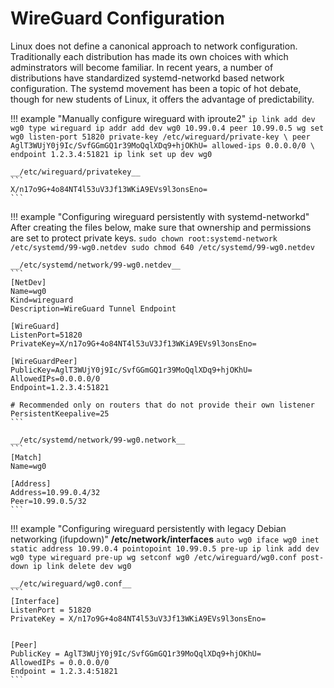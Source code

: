 # WireGuard Configuration

Linux does not define a canonical approach to network configuration. Traditionally each distribution has made its own choices with which adminstrators will become familiar. In recent years, a number of distributions have standardized systemd-networkd based network configuration. The systemd movement has been a topic of hot debate, though for new students of Linux, it offers the advantage of predictability.


!!! example "Manually configure wireguard with iproute2"
    ```
    ip link add dev wg0 type wireguard
    ip addr add dev wg0 10.99.0.4 peer 10.99.0.5
    wg set wg0 listen-port 51820 private-key /etc/wireguard/private-key \
        peer AglT3WUjY0j9Ic/SvfGGmGQ1r39MoQqlXDq9+hjOKhU= allowed-ips 0.0.0.0/0 \
        endpoint 1.2.3.4:51821
    ip link set up dev wg0
    ```

    __/etc/wireguard/privatekey__
    ```
    X/n17o9G+4o84NT4l53uV3Jf13WKiA9EVs9l3onsEno=
    ```


!!! example "Configuring wireguard persistently with systemd-networkd"
    After creating the files below, make sure that ownership and permissions are set to protect private keys.
    ```
    sudo chown root:systemd-network /etc/systemd/99-wg0.netdev
    sudo chmod 640 /etc/systemd/99-wg0.netdev
    ```

    __/etc/systemd/network/99-wg0.netdev__
    ```
    [NetDev]
    Name=wg0
    Kind=wireguard
    Description=WireGuard Tunnel Endpoint

    [WireGuard]
    ListenPort=51820
    PrivateKey=X/n17o9G+4o84NT4l53uV3Jf13WKiA9EVs9l3onsEno=

    [WireGuardPeer]
    PublicKey=AglT3WUjY0j9Ic/SvfGGmGQ1r39MoQqlXDq9+hjOKhU=
    AllowedIPs=0.0.0.0/0
    Endpoint=1.2.3.4:51821
    
    # Recommended only on routers that do not provide their own listener
    PersistentKeepalive=25
    ```

    __/etc/systemd/network/99-wg0.network__
    ```
    [Match]
    Name=wg0

    [Address]
    Address=10.99.0.4/32
    Peer=10.99.0.5/32
    ```

!!! example "Configuring wireguard persistently with legacy Debian networking (ifupdown)"
    __/etc/network/interfaces__
    ```
    auto wg0
    iface wg0 inet static
        address 10.99.0.4
        pointopoint 10.99.0.5
        pre-up ip link add dev wg0 type wireguard
        pre-up wg setconf wg0 /etc/wireguard/wg0.conf
        post-down ip link delete dev wg0
    ```

    __/etc/wireguard/wg0.conf__
    ```
    [Interface]
    ListenPort = 51820
    PrivateKey = X/n17o9G+4o84NT4l53uV3Jf13WKiA9EVs9l3onsEno=
                 

    [Peer]
    PublicKey = AglT3WUjY0j9Ic/SvfGGmGQ1r39MoQqlXDq9+hjOKhU=
    AllowedIPs = 0.0.0.0/0
    Endpoint = 1.2.3.4:51821
    ```